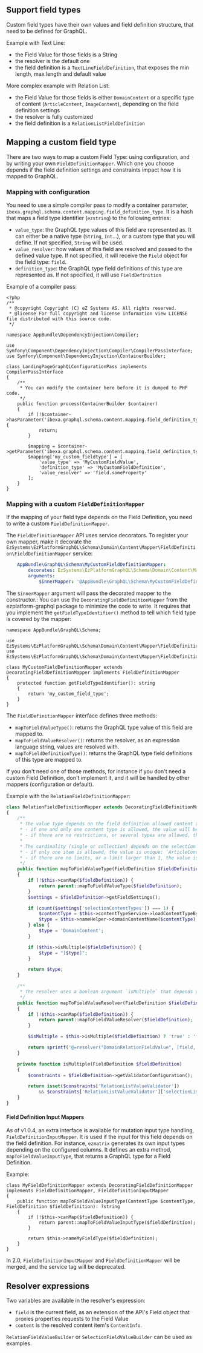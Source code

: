 ## Support field types

Custom field types have their own values and field definition structure, that need to be defined for GraphQL.

Example with Text Line:
- the Field Value for those fields is a String
- the resolver is the default one
- the field definition is a `TextLineFieldDefinition`, that exposes the min length, max length and default value

More complex example with Relation List:
- the Field Value for those fields is either `DomainContent` or a specific type of content (`ArticleContent`, `ImageContent`),
  depending on the field definition settings
- the resolver is fully customized
- the field definition is a `RelationListFieldDefinition`

## Mapping a custom field type
There are two ways to map a custom Field Type: using configuration, and by writing your own `FieldDefinitionMapper`.
Which one you choose depends if the field definition settings and constraints impact how it is mapped to GraphQL.

### Mapping with configuration
You need to use a simple compiler pass to modify a container parameter, `ibexa.graphql.schema.content.mapping.field_definition_type`.
It is a hash that maps a field type identifier (`ezstring`) to the following entries:
- `value_type`: the GraphQL type values of this field are represented as. It can either be a native type
  (`String`, `Int`...), or a custom type that you will define.
  If not specified, `String` will be used.
- `value_resolver`: how values of this field are resolved and passed to the defined value type.
  If not specified, it will receive the `Field` object for the field type: `field`.
- `definition_type`: the GraphQL type field definitions of this type are represented as.
  If not specified, it will use `FieldDefinition`

Example of a compiler pass:
```
<?php
/**
 * @copyright Copyright (C) eZ Systems AS. All rights reserved.
 * @license For full copyright and license information view LICENSE file distributed with this source code.
 */

namespace AppBundle\DependencyInjection\Compiler;

use Symfony\Component\DependencyInjection\Compiler\CompilerPassInterface;
use Symfony\Component\DependencyInjection\ContainerBuilder;

class LandingPageGraphQLConfigurationPass implements CompilerPassInterface
{
    /**
     * You can modify the container here before it is dumped to PHP code.
     */
    public function process(ContainerBuilder $container)
    {
        if (!$container->hasParameter('ibexa.graphql.schema.content.mapping.field_definition_type')) {
            return;
        }

        $mapping = $container->getParameter('ibexa.graphql.schema.content.mapping.field_definition_type');
        $mapping['my_custom_fieldtype'] = [
            'value_type' => 'MyCustomFieldValue',
            'definition_type' => 'MyCustomFieldDefinition',
            'value_resolver' => 'field.someProperty'
        ];
    }
}
```

### Mapping with a custom `FieldDefinitionMapper`
If the mapping of your field type depends on the Field Definition, you need to write a custom `FieldDefinitionMapper`.

The `FieldDefinitionMapper` API uses service decorators. To register your own mapper, make it decorate the 
`EzSystems\EzPlatformGraphQL\Schema\Domain\Content\Mapper\FieldDefinition\FieldDefinitionMapper` service:

```yaml
    AppBundle\GraphQL\Schema\MyCustomFieldDefinitionMapper:
        decorates: EzSystems\EzPlatformGraphQL\Schema\Domain\Content\Mapper\FieldDefinition\FieldDefinitionMapper
        arguments:
            $innerMapper: '@AppBundle\GraphQL\Schema\MyCustomFieldDefinitionMapper'
```

The `$innerMapper` argument will pass the decorated mapper to the constructor.:
You can use the `DecoratingFieldDefinitionMapper` from the ezplatform-graphql package to minimize the code to write.
It requires that you implement the `getFieldTypeIdentifier()` method to tell which field type is covered by the mapper:

```
namespace AppBundle\GraphQL\Schema;

use EzSystems\EzPlatformGraphQL\Schema\Domain\Content\Mapper\FieldDefinition\DecoratingFieldDefinitionMapper
use EzSystems\EzPlatformGraphQL\Schema\Domain\Content\Mapper\FieldDefinition\FieldDefinitionMapper;

class MyCustomFieldDefinitionMapper extends DecoratingFieldDefinitionMapper implements FieldDefinitionMapper
{
    protected function getFieldTypeIdentifier(): string
    {
        return 'my_custom_field_type';
    }
}
```

The `FieldDefinitionMapper` interface defines three methods:
- `mapToFieldValueType()`: returns the GraphQL type value of this field are mapped to.
- `mapToFieldValueResolver()`: returns the resolver, as an expression language string, values are resolved with.
- `mapToFieldDefinitionType()`: returns the GraphQL type field definitions of this type are mapped to.

If you don't need one of those methods, for instance if you don't need a custom Field Definition, don't implement it,
and it will be handled by other mappers (configuration or default).

Example with the `RelationFieldDefinitionMapper`:
```php
class RelationFieldDefinitionMapper extends DecoratingFieldDefinitionMapper implements FieldDefinitionMapper
{
    /**
     * The value type depends on the field definition allowed content types setting:
     * - if one and only one content type is allowed, the value will be of this type
     * - if there are no restrictions, or several types are allowed, the value will be a `DomainContent`
     *
     * The cardinality (single or collection) depends on the selection limit setting:
     * - if only one item is allowed, the value is unique: `ArticleContent`, `DomainContent`, ...
     * - if there are no limits, or a limit larger than 1, the value is a collection: `"[ArticleContent]"`, `"[DomainContent]"`.
     */
    public function mapToFieldValueType(FieldDefinition $fieldDefinition): ?string
    {
        if (!$this->canMap($fieldDefinition)) {
            return parent::mapToFieldValueType($fieldDefinition);
        }
        $settings = $fieldDefinition->getFieldSettings();

        if (count($settings['selectionContentTypes']) === 1) {
            $contentType = $this->contentTypeService->loadContentTypeByIdentifier($settings['selectionContentTypes'][0]);
            $type = $this->nameHelper->domainContentName($contentType);
        } else {
            $type = 'DomainContent';
        }

        if ($this->isMultiple($fieldDefinition)) {
            $type = "[$type]";
        }

        return $type;
    }

    /**
     * The resolver uses a boolean argument `isMultiple` that depends on the selection limit setting.
     */
    public function mapToFieldValueResolver(FieldDefinition $fieldDefinition): ?string
    {
        if (!$this->canMap($fieldDefinition)) {
            return parent::mapToFieldValueResolver($fieldDefinition);
        }

        $isMultiple = $this->isMultiple($fieldDefinition) ? 'true' : 'false';

        return sprintf('@=resolver("DomainRelationFieldValue", [field, %s])', $isMultiple);
    }

    private function isMultiple(FieldDefinition $fieldDefinition)
    {
        $constraints = $fieldDefinition->getValidatorConfiguration();

        return isset($constraints['RelationListValueValidator'])
            && $constraints['RelationListValueValidator']['selectionLimit'] !== 1;
    }
}
```

#### Field Definition Input Mappers
As of v1.0.4, an extra interface is available for mutation input type handling, `FieldDefinitionInputMapper`.
It is used if the input for this field depends on the field definition. For instance, `ezmatrix`
generates its own input types depending on the configured columns.  It defines an extra method, `mapToFieldValueInputType`, 
that returns a GraphQL type for a Field Definition.

Example:
```
class MyFieldDefinitionMapper extends DecoratingFieldDefinitionMapper implements FieldDefinitionMapper, FieldDefinitionInputMapper
{
    public function mapToFieldValueInputType(ContentType $contentType, FieldDefinition $fieldDefinition): ?string
    {
        if (!$this->canMap($fieldDefinition)) {
            return parent::mapToFieldValueInputType($fieldDefinition);
        }

        return $this->nameMyFieldType($fieldDefinition);
    }
}
```

In 2.0, `FieldDefinitionInputMapper` and `FieldDefinitionMapper` will be merged, and the service tag will be deprecated.

## Resolver expressions
Two variables are available in the resolver's expression:

- `field` is the current field, as an extension of the API's Field object that proxies properties requests to the Field Value
- `content` is the resolved content item's `ContentInfo`.

`RelationFieldValueBuilder` or `SelectionFieldValueBuilder` can be used as examples.
